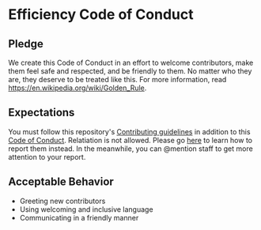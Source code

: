 [contributing]: CONTRIBUTING.md
[code-of-conduct]: CODE_OF_CONDUCT.md
[reporting]: CODE_OF_CONDUCT.md#Reporting

# Efficiency Code of Conduct
## Pledge 
We create this Code of Conduct in an effort to welcome contributors, make them feel safe and respected, and be friendly to them.
No matter who they are, they deserve to be treated like this.
For more information, read <https://en.wikipedia.org/wiki/Golden_Rule>.
## Expectations
You must follow this repository's [Contributing guidelines][contributing] in addition to this [Code of Conduct][code-of-conduct].
Relatiation is not allowed. Please go [here][reporting] to learn how to report them instead. In the meanwhile, you can @mention staff to get more attention to your report. 
## Acceptable Behavior
- Greeting new contributors 
- Using welcoming and inclusive language
- Communicating in a friendly manner
